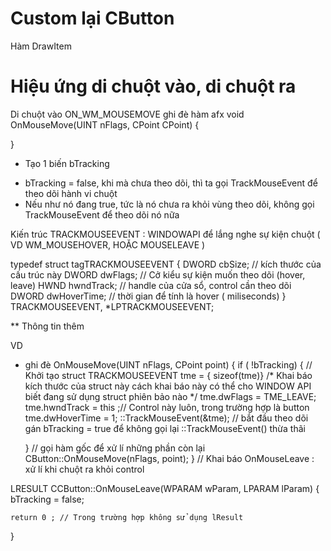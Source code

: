# Custom lại CButton
Hàm DrawItem


# Hiệu ứng di chuột vào, di chuột ra

Di chuột vào ON_WM_MOUSEMOVE
ghi đè hàm 
afx void OnMouseMove(UINT nFlags, CPoint CPoint)
{

}
- Tạo 1 biến bTracking 
 + bTracking = false, khi mà chưa theo dõi, thì ta gọi TrackMouseEvent để theo dõi hành vi chuột 
 + Nếu như nó đang true, tức là nó chưa ra khỏi vùng theo dõi, không gọi TrackMouseEvent để theo dõi nó nữa

Kiến trúc TRACKMOUSEEVENT : WINDOWAPI để lắng nghe sự kiện chuột ( VD WM_MOUSEHOVER, HOẶC MOUSELEAVE )

typedef struct tagTRACKMOUSEEVENT {
  DWORD cbSize; // kích thước của cấu trúc này
  DWORD dwFlags; // Cở kiểu sự kiện muốn theo dõi (hover, leave)
  HWND  hwndTrack; // handle của cửa sổ, control cần theo dõi 
  DWORD dwHoverTime; // thời gian để tính là hover ( miliseconds)
} TRACKMOUSEEVENT, *LPTRACKMOUSEEVENT;


** Thông tin thêm

VD
- ghi đè OnMouseMove(UINT nFlags, CPoint point)
{
    if ( !bTracking)
    {
        // Khởi tạo struct 
        TRACKMOUSEEVENT tme = { sizeof(tme)}
        /*
        Khai báo kích thước của struct này
        cách khai báo này có thể cho WINDOW API biết đang sử dụng struct phiên bảo nào
        */
        tme.dwFlags = TME_LEAVE; 
        tme.hwndTrack = this ;// Control này luôn, trong trường hợp là button 
        tme.dwHoverTime = 1; 
        ::TrackMouseEvent(&tme);  // bắt đầu theo dõi
        gán bTracking = true để không gọi lại ::TrackMouseEvent() thừa thãi 


    }
    // gọi hàm gốc để xử lí những phần còn lại 
    CButton::OnMouseMove(nFlags, point); 
}
// Khai báo OnMouseLeave : xử lí khi chuột ra khỏi control 

LRESULT CCButton::OnMouseLeave(WPARAM wParam, LPARAM lParam)
{
    bTracking = false; 

    return 0 ; // Trong trường hợp không sử dụng lResult
}

